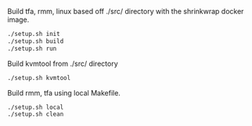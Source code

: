 Build tfa, rmm, linux based off ./src/ directory with the shrinkwrap
docker image.

```sh
./setup.sh init
./setup.sh build
./setup.sh run
```

Build kvmtool from ./src/ directory

```sh
./setup.sh kvmtool
```

Build rmm, tfa using local Makefile.
```sh
./setup.sh local
./setup.sh clean
```
